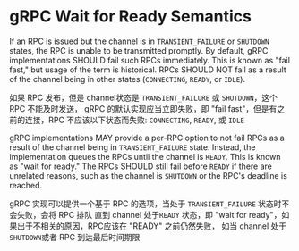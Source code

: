 gRPC Wait for Ready Semantics
=============================

If an RPC is issued but the channel is in `TRANSIENT_FAILURE` or `SHUTDOWN`
states, the RPC is unable to be transmitted promptly. By default, gRPC
implementations SHOULD fail such RPCs immediately. This is known as "fail fast,"
but usage of the term is historical. RPCs SHOULD NOT fail as a result of the
channel being in other states (`CONNECTING`, `READY`, or `IDLE`).

如果 RPC 发布，但是 channel状态是 `TRANSIENT_FAILURE` 或 `SHUTDOWN`，这个 RPC 不能及时发送，
gRPC 的默认实现应当立即失败，即 "fail fast"，但是有之前的连接，RPC 不应该以下状态而失败: `CONNECTING`, `READY`, 或 `IDLE`

gRPC implementations MAY provide a per-RPC option to not fail RPCs as a result
of the channel being in `TRANSIENT_FAILURE` state. Instead, the implementation
queues the RPCs until the channel is `READY`. This is known as "wait for ready."
The RPCs SHOULD still fail before `READY` if there are unrelated reasons, such
as the channel is `SHUTDOWN` or the RPC's deadline is reached.

gRPC 实现可以提供一个基于 RPC 的选项，当处于 `TRANSIENT_FAILURE` 状态时不会失败，会将 RPC 排队
直到 channel 处于`READY` 状态，即  "wait for ready"，如果出于不相关的原因，RPC应该在 "READY" 之前仍然失败，
如当 channel 处于 `SHUTDOWN`或者 RPC 到达最后时间期限 
